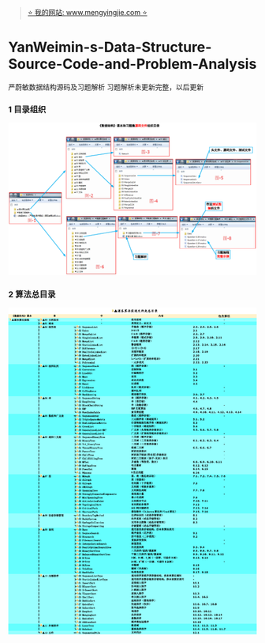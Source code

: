 > [ ⭐ 我的网站: www.mengyingjie.com ⭐ ](http://www.mengyingjie.com/)
# YanWeimin-s-Data-Structure-Source-Code-and-Problem-Analysis
严蔚敏数据结构源码及习题解析
习题解析未更新完整，以后更新
### 1 目录组织
![目录组织](https://github.com/MengYingjie/YanWeimin-DataStructure-SourceCode-and-ProblemAnalysis/blob/master/%E7%9B%AE%E5%BD%95%E7%BB%84%E7%BB%87.png)

### 2 算法总目录
![算法总目录](https://github.com/MengYingjie/YanWeimin-DataStructure-SourceCode-and-ProblemAnalysis/blob/master/%E7%AE%97%E6%B3%95%E6%80%BB%E7%9B%AE%E5%BD%95.png)
